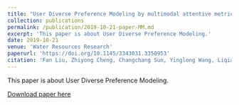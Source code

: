 ```yaml
---
title: "User Diverse Preference Modeling by multimodal attentive metric learning"
collection: publications
permalink: /publication/2019-10-21-paper-MM.md
excerpt: 'This paper is about User Diverse Preference Modeling.'
date: 2019-10-21
venue: 'Water Resources Research'
paperurl: 'https://doi.org/10.1145/3343031.3350953'
citation: 'Fan Liu, Zhiyong Cheng, Changchang Sun, Yinglong Wang, Liqiang Nie & Mohan Kankanhalli. (2019). "User Diverse Preference Modeling by multimodal attentive metric learning." <i>ACM Multimedia</i>.'
---
```

This paper is about User Diverse Preference Modeling.

[Download paper here](https://dl.acm.org/doi/10.1145/3343031.3350953)
